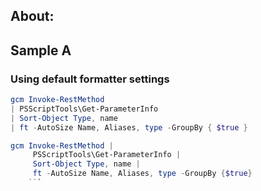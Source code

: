 ## About:



## Sample A

### Using default formatter settings

```ps1
gcm Invoke-RestMethod
| PSScriptTools\Get-ParameterInfo
| Sort-Object Type, name
| ft -AutoSize Name, Aliases, type -GroupBy { $true }
```


```ps1
gcm Invoke-RestMethod |
     PSScriptTools\Get-ParameterInfo |
     Sort-Object Type, name |
     ft -AutoSize Name, Aliases, type -GroupBy {$true}
    ```